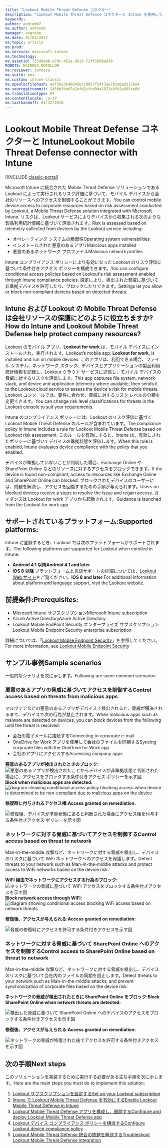```yaml
---
title: "Lookout Mobile Threat Defense コネクター"
description: "Lookout Mobile Threat Defense コネクターと Intune を使用して、デバイス、ネットワーク、アプリケーションのリスクを基にして会社のリソースへのアクセスを保護します。"
keywords: 
author: andredm7
ms.author: andredm
manager: angrobe
ms.date: 01/03/2017
ms.topic: article
ms.prod: 
ms.service: microsoft-intune
ms.technology: 
ms.assetid: 725d9e40-e70c-461a-9413-72ff1b89a938
ROBOTS: NOINDEX,NOFOLLOW
ms.reviewer: sandera
ms.suite: ems
ms.custom: intune-classic
ms.openlocfilehash: eef36a3646845bcc9057f54f3ae7b1a0ed212be4
ms.sourcegitcommit: 2459bfda07a2afd2cfcd94a1972a3fb2e565ce8d
ms.translationtype: HT
ms.contentlocale: ja-JP
ms.lasthandoff: 01/22/2018
---
```

# <a name="lookout-mobile-threat-defense-connector-with-intune"></a><span data-ttu-id="2301e-103">Lookout Mobile Threat Defense コネクターと Intune</span><span class="sxs-lookup"><span data-stu-id="2301e-103">Lookout Mobile Threat Defense connector with Intune</span></span>

[!INCLUDE [classic-portal](../includes/classic-portal.md)]

<span data-ttu-id="2301e-104">Microsoft Intune に統合された Mobile Threat Defense ソリューションである Lookout によって実行されるリスク評価に基づいて、モバイル デバイスから会社のリソースへのアクセスを制御することができます。</span><span class="sxs-lookup"><span data-stu-id="2301e-104">You can control mobile device access to corporate resources based on risk assessment conducted by Lookout, a Mobile Threat Defense solution integrated with Microsoft Intune.</span></span> <span data-ttu-id="2301e-105">リスクは、Lookout サービスによりデバイスから収集される次のような製品利用統計情報に基づいて評価されます。</span><span class="sxs-lookup"><span data-stu-id="2301e-105">Risk is assessed based on telemetry collected from devices by the Lookout service including:</span></span>
- <span data-ttu-id="2301e-106">オペレーティング システムの脆弱性</span><span class="sxs-lookup"><span data-stu-id="2301e-106">Operating system vulnerabilities</span></span>
- <span data-ttu-id="2301e-107">インストールされた悪意のあるアプリ</span><span class="sxs-lookup"><span data-stu-id="2301e-107">Malicious apps installed</span></span>
- <span data-ttu-id="2301e-108">悪意のあるネットワーク プロファイル</span><span class="sxs-lookup"><span data-stu-id="2301e-108">Malicious network profiles</span></span>

<span data-ttu-id="2301e-109">Intune コンプライアンス ポリシーにより有効になった Lookout のリスク評価に基づいて条件付きアクセス ポリシーを構成できます。</span><span class="sxs-lookup"><span data-stu-id="2301e-109">You can  configure conditional access policies based on Lookout's risk assessment enabled through Intune compliance policies.</span></span> <span data-ttu-id="2301e-110">設定により、検出された脅威に基づいて非準拠デバイスを許可したり、ブロックしたりできます。</span><span class="sxs-lookup"><span data-stu-id="2301e-110">Settings let you allow or block non-compliant devices based on detected threats.</span></span>

## <a name="how-do-intune-and-lookout-mobile-threat-defense-help-protect-company-resources"></a><span data-ttu-id="2301e-111">Intune および Lookout の Mobile Threat Defense は会社リソースの保護にどのように役立ちますか?</span><span class="sxs-lookup"><span data-stu-id="2301e-111">How do Intune and Lookout Mobile Threat Defense help protect company resources?</span></span>
<span data-ttu-id="2301e-112">Lookout のモバイル アプリ、**Lookout for work** は、モバイル デバイスにインストールされ、実行されます。</span><span class="sxs-lookup"><span data-stu-id="2301e-112">Lookout’s mobile app, **Lookout for work**, is installed and run on mobile devices.</span></span> <span data-ttu-id="2301e-113">このアプリは、利用できる場合、ファイル システム、ネットワーク スタック、デバイスとアプリケーションの製品利用統計情報を記録し、Lookout クラウド サービスに送信し、モバイル デバイスの脅威に対するリスクを評価します。</span><span class="sxs-lookup"><span data-stu-id="2301e-113">This app captures file system, network stack, and device and application telemetry where available, then sends it to the Lookout cloud service to assess the device's risk for mobile threats.</span></span> <span data-ttu-id="2301e-114">Lookout コンソールでは、要件に合わせ、脅威に対するリスク レベルの分類を変更できます。</span><span class="sxs-lookup"><span data-stu-id="2301e-114">You can change risk level classifications for threats in the Lookout console to suit your requirements.</span></span>  

<span data-ttu-id="2301e-115">Intune のコンプライアンス ポリシーには、Lookout のリスク評価に基づく Lookout Mobile Threat Defense のルールが含まれています。</span><span class="sxs-lookup"><span data-stu-id="2301e-115">The compliance policy in Intune includes a rule for Lookout Mobile Threat Defense based on Lookout risk assessment.</span></span> <span data-ttu-id="2301e-116">このルールを有効にすると、Intune は、有効にされたポリシーに基づいてデバイスの準拠状態を評価します。</span><span class="sxs-lookup"><span data-stu-id="2301e-116">When this rule is enabled, Intune evaluates device compliance with the policy that you enabled.</span></span>

<span data-ttu-id="2301e-117">デバイスが準拠していないことが判明した場合、Exchange Online や SharePoint Online などのリソースに対するアクセスをブロックできます。</span><span class="sxs-lookup"><span data-stu-id="2301e-117">If the device is found non-compliant, access to resources like Exchange Online and SharePoint Online can blocked.</span></span> <span data-ttu-id="2301e-118">ブロックされたデバイスのユーザーには、問題を解決し、アクセスを回復するための手順が与えられます。</span><span class="sxs-lookup"><span data-stu-id="2301e-118">Users on blocked devices receive a steps to resolve the issue and regain access.</span></span> <span data-ttu-id="2301e-119">ガイダンスは Lookout for work アプリから起動されます。</span><span class="sxs-lookup"><span data-stu-id="2301e-119">Guidance is launched from the Lookout for work app.</span></span>

## <a name="supported-platforms"></a><span data-ttu-id="2301e-120">サポートされているプラットフォーム:</span><span class="sxs-lookup"><span data-stu-id="2301e-120">Supported platforms:</span></span>
<span data-ttu-id="2301e-121">Intune に登録するとき、Lookout では次のプラットフォームがサポートされます。</span><span class="sxs-lookup"><span data-stu-id="2301e-121">The following platforms are supported for Lookout when enrolled in Intune:</span></span>
* <span data-ttu-id="2301e-122">**Android 4.1 以降**</span><span class="sxs-lookup"><span data-stu-id="2301e-122">**Android 4.1 and later**</span></span>
* <span data-ttu-id="2301e-123">**iOS 8 以降** プラットフォームと言語サポートの詳細については、[Lookout Web サイト](https://personal.support.lookout.com/hc/articles/114094140253)をご覧ください。</span><span class="sxs-lookup"><span data-stu-id="2301e-123">**iOS 8 and later** For additional information about platform and language support, visit the [Lookout website](https://personal.support.lookout.com/hc/articles/114094140253).</span></span>

## <a name="prerequisites"></a><span data-ttu-id="2301e-124">前提条件:</span><span class="sxs-lookup"><span data-stu-id="2301e-124">Prerequisites:</span></span>
* <span data-ttu-id="2301e-125">Microsoft Intune サブスクリプション</span><span class="sxs-lookup"><span data-stu-id="2301e-125">Microsoft Intune subscription</span></span>
* <span data-ttu-id="2301e-126">Azure Active Directory</span><span class="sxs-lookup"><span data-stu-id="2301e-126">Azure Active Directory</span></span>
* <span data-ttu-id="2301e-127">Lookout Mobile EndPoint Security エンタープライズ サブスクリプション</span><span class="sxs-lookup"><span data-stu-id="2301e-127">Lookout Mobile Endpoint Security enterprise subscription</span></span>  

<span data-ttu-id="2301e-128">詳細については、「[Lookout Mobile Endpoint Security](https://www.lookout.com/products/mobile-endpoint-security)」を参照してください。</span><span class="sxs-lookup"><span data-stu-id="2301e-128">For more information, see [Lookout Mobile Endpoint Security](https://www.lookout.com/products/mobile-endpoint-security)</span></span>

## <a name="sample-scenarios"></a><span data-ttu-id="2301e-129">サンプル事例</span><span class="sxs-lookup"><span data-stu-id="2301e-129">Sample scenarios</span></span>
<span data-ttu-id="2301e-130">一般的なシナリオを次に示します。</span><span class="sxs-lookup"><span data-stu-id="2301e-130">Following are some common scenarios:</span></span>

### <a name="control-access-based-on-threats-from-malicious-apps"></a><span data-ttu-id="2301e-131">悪意のあるアプリの脅威に基づいてアクセスを制御する</span><span class="sxs-lookup"><span data-stu-id="2301e-131">Control access based on threats from malicious apps</span></span>
<span data-ttu-id="2301e-132">マルウェアなどの悪意のあるアプリがデバイスで検出されると、脅威が解決されるまで、デバイスで次の行為が禁止されます。</span><span class="sxs-lookup"><span data-stu-id="2301e-132">When malicious apps such as malware are detected on devices, you can block devices from the following until the threat is resolved:</span></span>
* <span data-ttu-id="2301e-133">会社の電子メールに接続する</span><span class="sxs-lookup"><span data-stu-id="2301e-133">Connecting to corporate e-mail</span></span>
* <span data-ttu-id="2301e-134">OneDrive for Work アプリを使用して会社のファイルを同期する</span><span class="sxs-lookup"><span data-stu-id="2301e-134">Syncing corporate files with the OneDrive for Work app</span></span>
* <span data-ttu-id="2301e-135">会社のアプリにアクセスする</span><span class="sxs-lookup"><span data-stu-id="2301e-135">Accessing company apps</span></span>

<span data-ttu-id="2301e-136">**悪意のあるアプリが検出されたときのブロック:**
![悪意のあるアプリが検出されたことからデバイスが非準拠状態と判断された場合に、アクセスをブロックする条件付きアクセス ポリシーを示す図](../media/mtp/malicious-apps-blocked.png)</span><span class="sxs-lookup"><span data-stu-id="2301e-136">**Block when malicious apps are detected:**
![diagram showing conditional access policy blocking access when device is determined to be non-compliant due to malicious apps on the device](../media/mtp/malicious-apps-blocked.png)</span></span>

<span data-ttu-id="2301e-137">**修復時に付与されるアクセス権:**</span><span class="sxs-lookup"><span data-stu-id="2301e-137">**Access granted on remediation:**</span></span>

![修復後、デバイスが準拠状態にあると判断された場合にアクセス権を付与する条件付きアクセス ポリシーを示す図](../media/mtp/malicious-apps-unblocked.png)

### <a name="control-access-based-on-threat-to-network"></a><span data-ttu-id="2301e-139">ネットワークに対する脅威に基づいてアクセスを制御する</span><span class="sxs-lookup"><span data-stu-id="2301e-139">Control access based on threat to network</span></span>
<span data-ttu-id="2301e-140">Man-in-the-middle 攻撃など、ネットワークに対する脅威を検出し、デバイスのリスクに基づいて WiFi ネットワークへのアクセスを保護します。</span><span class="sxs-lookup"><span data-stu-id="2301e-140">Detect threats to your network such as Man-in-the-middle attacks and protect access to WiFi networks based on the device risk.</span></span>

<span data-ttu-id="2301e-141">**WiFi 経由でネットワークにアクセスする行為のブロック:**
![ネットワークの脅威に基づいて WiFi アクセスをブロックする条件付きアクセスを示す図](../media/mtp/network-wifi-blocked.png)</span><span class="sxs-lookup"><span data-stu-id="2301e-141">**Block network access through WiFi:**
![diagram showing conditional access blocking WiFi access based on network threats](../media/mtp/network-wifi-blocked.png)</span></span>

<span data-ttu-id="2301e-142">**修復後、アクセスが与えられる:**</span><span class="sxs-lookup"><span data-stu-id="2301e-142">**Access granted on remediation:**</span></span>

![脅威の修復時にアクセスを許可する条件付きアクセスを示す図](../media/mtp/network-wifi-unblocked.png)
### <a name="control-access-to-sharepoint-online-based-on-threat-to-network"></a><span data-ttu-id="2301e-144">ネットワークに対する脅威に基づいて SharePoint Online へのアクセスを制御する</span><span class="sxs-lookup"><span data-stu-id="2301e-144">Control access to SharePoint Online based on threat to network</span></span>

<span data-ttu-id="2301e-145">Man-in-the-middle 攻撃など、ネットワークに対する脅威を検出し、デバイスのリスクに基づいて会社内のファイルの同期を阻止します。</span><span class="sxs-lookup"><span data-stu-id="2301e-145">Detect threats to your network such as Man-in-the-middle attacks, and prevent synchronization of corporate files based on the device risk.</span></span>

<span data-ttu-id="2301e-146">**ネットワークの脅威が検出されたときに SharePoint Online をブロック:**</span><span class="sxs-lookup"><span data-stu-id="2301e-146">**Block SharePoint Online when network threats are detected:**</span></span>

![検出した脅威に基づいて SharePoint Online へのデバイスのアクセスをブロックする条件付きアクセスを示す図](../media/mtp/network-spo-blocked.png)


<span data-ttu-id="2301e-148">**修復後、アクセスが与えられる:**</span><span class="sxs-lookup"><span data-stu-id="2301e-148">**Access granted on remediation:**</span></span>

![ネットワークの脅威が修復された後でアクセスを許可する条件付きアクセスを示す図](../media/mtp/network-spo-unblocked.png)

## <a name="next-steps"></a><span data-ttu-id="2301e-150">次の手順</span><span class="sxs-lookup"><span data-stu-id="2301e-150">Next steps</span></span>
<span data-ttu-id="2301e-151">このソリューションを実装するために実行する必要がある主な手順を次に示します。</span><span class="sxs-lookup"><span data-stu-id="2301e-151">Here are the main steps you must do to implement this solution:</span></span>
1.  [<span data-ttu-id="2301e-152">Lookout サブスクリプションを設定する</span><span class="sxs-lookup"><span data-stu-id="2301e-152">Set up your Lookout subscription</span></span>](setup-your-lookout-mtd-subscription.md)
2.  [<span data-ttu-id="2301e-153">Intune で Lookout Mobile Threat Defense を有効にする</span><span class="sxs-lookup"><span data-stu-id="2301e-153">Enable Lookout Mobile Threat Defense in Intune</span></span>](enable-lookout-mtd-connection.md)
3.  [<span data-ttu-id="2301e-154">Lookout Mobile Threat Defense アプリを構成し、展開する</span><span class="sxs-lookup"><span data-stu-id="2301e-154">Configure and deploy Lookout Mobile Threat Defense app</span></span>](configure-deploy-lookout-for-work-app.md)
4.  [<span data-ttu-id="2301e-155">Lookout デバイス コンプライアンス ポリシーを構成する</span><span class="sxs-lookup"><span data-stu-id="2301e-155">Configure Lookout device compliance policy</span></span>](create-lookout-device-compliance-policy.md)
5.  [<span data-ttu-id="2301e-156">Lookout Mobile Threat Defense 統合の問題を解決する</span><span class="sxs-lookup"><span data-stu-id="2301e-156">Troubleshoot Lookout Mobile Threat Defense integration</span></span>](/intune-classic/troubleshoot/device-threat-protection-troubleshooting)
